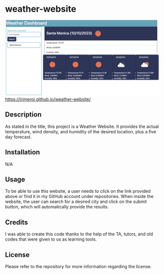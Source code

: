 # weather-website
![Alt text](/assets/images/Screenshot%202023-10-10%20at%201.04.26%20PM.png)
https://irimeroi.github.io/weather-website/

## Description
As stated in the title, this project is a Weather Website. It provides the actual temperature, wind density, and humidity of the desired location, plus a five day forecast.

## Installation
N/A

## Usage
To be able to use this website, a user needs to click on the link provided above or find it in my GitHub account under repositories. When inside the website, the user can search for a desired city and click on the submit button, which will automatically provide the results.

## Credits
I was able to create this code thanks to the help of the TA, tutors, and old codes that were given to us as learning tools.

## License
Please refer to the repository for more information regarding the license.
